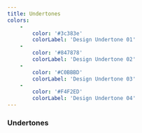 ```yaml
---
title: Undertones
colors:
    -
        color: '#3c383e'
        colorLabel: 'Design Undertone 01'
    -
        color: '#847878'
        colorLabel: 'Design Undertone 02'
    -
        color: '#C0BBBD'
        colorLabel: 'Design Undertone 03'
    -
        color: '#F4F2ED'
        colorLabel: 'Design Undertone 04'
---
```


### Undertones